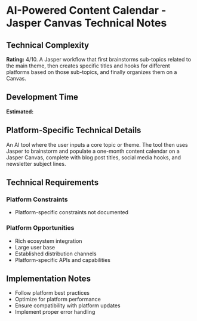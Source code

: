 # AI-Powered Content Calendar - Jasper Canvas Technical Notes

## Technical Complexity
**Rating:** 4/10. A Jasper workflow that first brainstorms sub-topics related to the main theme, then creates specific titles and hooks for different platforms based on those sub-topics, and finally organizes them on a Canvas.

## Development Time
**Estimated:** 

## Platform-Specific Technical Details
An AI tool where the user inputs a core topic or theme. The tool then uses Jasper to brainstorm and populate a one-month content calendar on a Jasper Canvas, complete with blog post titles, social media hooks, and newsletter subject lines.

## Technical Requirements

### Platform Constraints
- Platform-specific constraints not documented

### Platform Opportunities
- Rich ecosystem integration
- Large user base
- Established distribution channels
- Platform-specific APIs and capabilities

## Implementation Notes
- Follow platform best practices
- Optimize for platform performance
- Ensure compatibility with platform updates
- Implement proper error handling
